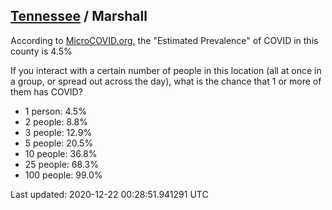 
## [Tennessee](/united-states/tennessee) / Marshall

According to [MicroCOVID.org](http://microcovid.org),
the "Estimated Prevalence" of COVID in this county is 4.5%

If you interact with a certain number of people in this location
(all at once in a group, or spread out across the day), what is the chance that
1 or more of them has COVID?

- 1 person: 4.5%
- 2 people: 8.8%
- 3 people: 12.9%
- 5 people: 20.5%
- 10 people: 36.8%
- 25 people: 68.3%
- 100 people: 99.0%

Last updated: 2020-12-22 00:28:51.941291 UTC
